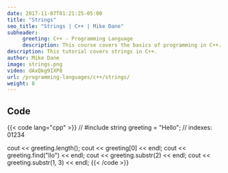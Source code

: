 ```yaml
---
date: 2017-11-07T01:21:25-05:00
title: "Strings"
seo_title: "Strings | C++ | Mike Dane"
subheader:
     greeting: C++ - Programming Language
     description: This course covers the basics of programming in C++. Work your way through the videos and we'll teach you everything you need to know to start your programming journey!
description: This tutorial covers strings in C++.
author: Mike Dane
image: strings.png
video: dAxQkg9IXP8
url: /programming-languages/c++/strings/
weight: 8
---
```


## Code

{{< code lang="cpp" >}}
// #include <string>
string greeting = "Hello";
//      indexes:   01234

cout << greeting.length();
cout << greeting[0] << endl;
cout << greeting.find("llo") << endl;
cout << greeting.substr(2) << endl;
cout << greeting.substr(1, 3) << endl;
{{< /code >}}